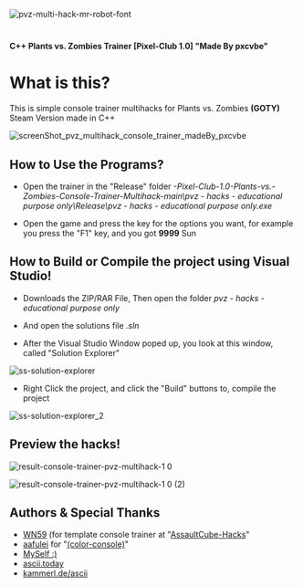 ![pvz-multi-hack-mr-robot-font](https://user-images.githubusercontent.com/85774070/214290715-63e0afcd-63ef-45ac-91fa-951bfe8f56ec.png)
#
**C++ Plants vs. Zombies Trainer [Pixel-Club 1.0]  "Made By pxcvbe"**

# What is this?
This is simple console trainer multihacks for Plants vs. Zombies **(GOTY)** Steam Version made in C++

![screenShot_pvz_multihack_console_trainer_madeBy_pxcvbe](https://user-images.githubusercontent.com/85774070/214208164-32f67828-1c6f-4a67-834a-f76da373b106.png)

## How to Use the Programs?
+ Open the trainer in the "Release" folder *-Pixel-Club-1.0-Plants-vs.-Zombies-Console-Trainer-Multihack-main\\pvz - hacks - educational purpose only\Release\pvz - hacks - educational purpose only.exe*

+ Open the game and press the key for the options you want, for example you press the "F1" key, and you got **9999** Sun

## How to Build or Compile the project using Visual Studio!
+ Downloads the ZIP/RAR File, Then open the folder *pvz - hacks - educational purpose only*
+ And open the solutions file *.sln*

+ After the Visual Studio Window poped up, you look at this window, called "Solution Explorer"

![ss-solution-explorer](https://user-images.githubusercontent.com/85774070/214298365-45315507-4311-4ff0-a07c-07da18e2a540.png)

+ Right Click the project, and click the "Build" buttons to, compile the project

![ss-solution-explorer_2](https://user-images.githubusercontent.com/85774070/214298922-8c153a47-4d1f-4283-9202-c46febdbd7e9.png)


## Preview the hacks!
![result-console-trainer-pvz-multihack-1 0](https://user-images.githubusercontent.com/85774070/214305928-4da2390e-a3d7-4726-ae36-f66e09ddf2e8.png)



![result-console-trainer-pvz-multihack-1 0 (2)](https://user-images.githubusercontent.com/85774070/214305894-ececf0ce-0ef0-4103-8002-7c7c81d522b8.png)


## Authors & Special Thanks
* [WN59](https://github.com/WN59) (for template console trainer at "[AssaultCube-Hacks](https://github.com/guykrinsky/AssultCube-Hacks)"
* [aafulei](https://github.com/aafulei) for "[(color-console)](https://github.com/aafulei/color-console)"
* [MySelf :)](https://github.com/pxcvbe)
* [ascii.today](https://ascii.today/)
* [kammerl.de/ascii](https://www.kammerl.de/ascii/AsciiSignature.php)
